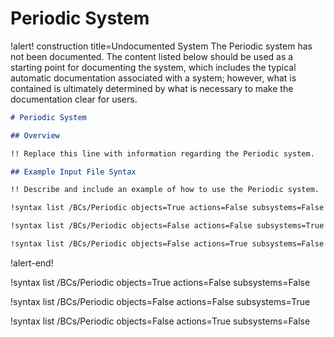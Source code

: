 # Periodic System

!alert! construction title=Undocumented System
The Periodic system has not been documented. The content listed below should be used as a starting
point for documenting the system, which includes the typical automatic documentation associated with
a system; however, what is contained is ultimately determined by what is necessary to make the
documentation clear for users.

```markdown
# Periodic System

## Overview

!! Replace this line with information regarding the Periodic system.

## Example Input File Syntax

!! Describe and include an example of how to use the Periodic system.

!syntax list /BCs/Periodic objects=True actions=False subsystems=False

!syntax list /BCs/Periodic objects=False actions=False subsystems=True

!syntax list /BCs/Periodic objects=False actions=True subsystems=False
```
!alert-end!

!syntax list /BCs/Periodic objects=True actions=False subsystems=False

!syntax list /BCs/Periodic objects=False actions=False subsystems=True

!syntax list /BCs/Periodic objects=False actions=True subsystems=False
